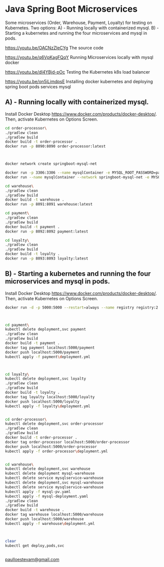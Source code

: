 # Java Spring Boot Microservices

Some microservices (Order, Warehouse, Payment, Loyalty) for testing on Kubernetes.
Two options: 
A) - Running locally with containerized mysql.
B) - Starting a kubernetes and running the four microservices and mysql in pods.


https://youtu.be/OACNzZIeCYg The source code

https://youtu.be/q6VpKagFQqY Running Microservices locally with mysql docker

https://youtu.be/dI4YBjd-pOc Testing the Kubernetes k8s load balancer

https://youtu.be/on5iLimdpsE Installing docker kubernetes and deploying spring boot pods services mysql



## A) - Running locally with containerized mysql.

Install Docker Desktop https://www.docker.com/products/docker-desktop/.  Then, activate Kubernetes on Options Screen.

```bash
cd order-processor\
./gradlew clean
./gradlew build
docker build -t order-processor .   
docker run -p 8090:8090 order-processor:latest



docker network create springboot-mysql-net

docker run -p 3306:3306 --name mysqlContainer -e MYSQL_ROOT_PASSWORD=password -e MYSQL_DATABASE=myDB-warehouse -d mysql:5.7
docker run --name mysqlContainer --network springboot-mysql-net -e MYSQL_ROOT_PASSWORD=password -e MYSQL_DATABASE=myDB-warehouse -d mysql:5.7

cd warehouse\
./gradlew clean
./gradlew build
docker build -t warehouse .   
docker run -p 8091:8091 warehouse:latest

cd payment\
./gradlew clean
./gradlew build
docker build -t payment .   
docker run -p 8092:8092 payment:latest

cd loyalty\
./gradlew clean
./gradlew build
docker build -t loyalty .   
docker run -p 8093:8093 loyalty:latest

```





## B) - Starting a kubernetes and running the four microservices and mysql in pods.

Install Docker Desktop https://www.docker.com/products/docker-desktop/.  Then, activate Kubernetes on Options Screen.

```bash
docker run -d -p 5000:5000 --restart=always --name registry registry:2



cd payment\
kubectl delete deployment,svc payment
./gradlew clean
./gradlew build
docker build -t payment .
docker tag payment localhost:5000/payment
docker push localhost:5000/payment
kubectl apply -f payment\deployment.yml



cd loyalty\
kubectl delete deployment,svc loyalty
./gradlew clean
./gradlew build
docker build -t loyalty .
docker tag loyalty localhost:5000/loyalty
docker push localhost:5000/loyalty
kubectl apply -f loyalty\deployment.yml


cd order-processor\
kubectl delete deployment,svc order-processor
./gradlew clean
./gradlew build
docker build -t order-processor .
docker tag order-processor localhost:5000/order-processor
docker push localhost:5000/order-processor
kubectl apply -f order-processor\deployment.yml


cd warehouse\
kubectl delete deployment,svc warehouse
kubectl delete deployment mysql-warehouse 
kubectl delete service mysqlservice-warehouse
kubectl delete deployment,svc mysql-warehouse
kubectl delete service mysqlservice-warehouse
kubectl apply -f mysql-pv.yaml
kubectl apply -f mysql-deployment.yaml
./gradlew clean
./gradlew build
docker build -t warehouse .
docker tag warehouse localhost:5000/warehouse
docker push localhost:5000/warehouse
kubectl apply -f warehouse\deployment.yml



clear 
kubectl get deploy,pods,svc



```



paulloestevam@gmail.com